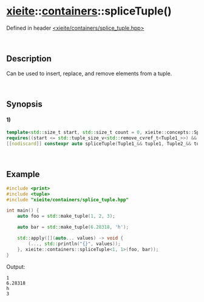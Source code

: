 # [xieite](../../xieite.md)\:\:[containers](../../containers.md)\:\:spliceTuple\(\)
Defined in header [<xieite/containers/splice_tuple.hpp>](../../../include/xieite/containers/splice_tuple.hpp)

&nbsp;

## Description
Can be used to insert, replace, and remove elements from a tuple.

&nbsp;

## Synopsis
#### 1)
```cpp
template<std::size_t start, std::size_t count = 0, xieite::concepts::SpecializationOf<std::tuple> Tuple1_, xieite::concepts::SpecializationOf<std::tuple> Tuple2_ = std::tuple<>>
requires((start <= std::tuple_size_v<std::remove_cvref_t<Tuple1_>>) && (count <= (std::tuple_size_v<std::remove_cvref_t<Tuple1_>> - start)))
[[nodiscard]] constexpr auto spliceTuple(Tuple1_&& tuple1, Tuple2_&& tuple2 = Tuple2_()) noexcept;
```

&nbsp;

## Example
```cpp
#include <print>
#include <tuple>
#include "xieite/containers/splice_tuple.hpp"

int main() {
    auto foo = std::make_tuple(1, 2, 3);

    auto bar = std::make_tuple(6.28318, 'h');

    std::apply([](auto... values) -> void {
        (..., std::println("{}", values));
    }, xieite::containers::spliceTuple<1, 1>(foo, bar));
}
```
Output:
```
1
6.28318
h
3
```
